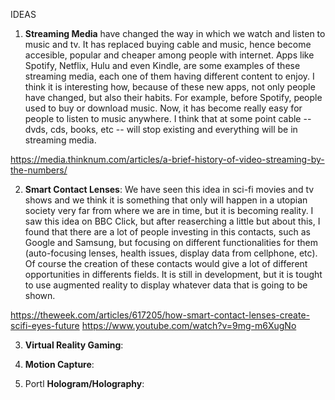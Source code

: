 
IDEAS 

1. **Streaming Media** have changed the way in which we watch and listen to music and tv. It has replaced buying cable and music, hence become accesible, popular and cheaper among people with internet. Apps like Spotify, Netflix, Hulu and even Kindle, are some examples of these streaming media, each one of them having different content to enjoy. I think it is interesting how, because of these new apps, not only people have changed, but also their habits. For example, before Spotify, people used to buy or download music. Now, it has become really easy for people to listen to music anywhere. I think that at some point cable -- dvds, cds, books, etc -- will stop existing and everything will be in 
streaming media. 

https://media.thinknum.com/articles/a-brief-history-of-video-streaming-by-the-numbers/

2. **Smart Contact Lenses**: We have seen this idea in sci-fi movies and tv shows and we think it is something that only will happen in a utopian society very far from where we are in time, but it is becoming reality. I saw this idea on BBC Click, but after reaserching a little but about this, I found that there are a lot of people investing in this contacts, such as Google and Samsung, but focusing on different functionalities for them (auto-focusing lenses, health issues, display data from cellphone, etc). Of course the creation of these contacts would give a lot of different opportunities in differents fields. It is still in development, but it is tought to use augmented reality to display whatever data that is going to be shown. 

https://theweek.com/articles/617205/how-smart-contact-lenses-create-scifi-eyes-future
https://www.youtube.com/watch?v=9mg-m6XugNo

3. **Virtual Reality Gaming**: 

4. **Motion Capture**:  

5. Portl **Hologram/Holography**: 
